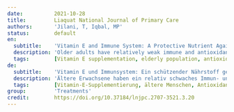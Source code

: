 ```yaml
---
date:          2021-10-28
title:         Liaquat National Journal of Primary Care
authors:       'Jilani, T, Iqbal, MP'
status:        default
en:
  subtitle:    'Vitamin E and Immune System: A Protective Nutrient Against Influenza and COVID-19 in Elderly Humans'
  description: 'Older adults have relatively weak immune and antioxidant systems and thus, are more vulnerable to viral infections especially respiratory tract infections as compared to younger adults. Recent reports of high mortality rate due to the Coronavirus disease 2019 (COVID-19) in the elderly population are suggestive that perhaps a compromised antioxidant status might be contributing to increased virulence in elderly people. Since vitamin E insufficiency is common in old age, it is conceivable that low vitamin E status could be among the factors causing high mortality in elderly people suffering from influenza and COVID-19 infections. Recent studies have shown an immune-boosting role of supplemental vitamin E along with other antioxidants against respiratory tract viral infections. Therefore, the objective of this review is to examine and discuss the data pertaining to the effects of vitamin E on boosting the immune response against respiratory tract viral infections such as influenza and COVID-19 in elderly individuals.'
  tags:        [Vitamin E supplementation, elderly population, antioxidant status, immune system, respiratory tract infections, influenza, COVID-19]
de:
  subtitle:    'Vitamin E und Immunsystem: Ein schützender Nährstoff gegen Influenza und COVID-19 bei älteren Menschen'
  description: 'Ältere Erwachsene haben ein relativ schwaches Immun- und Antioxidationssystem und sind daher anfälliger für Virusinfektionen, insbesondere Infektionen der Atemwege, als jüngere Erwachsene. Jüngste Berichte über eine hohe Sterblichkeitsrate aufgrund der Coronavirus-Krankheit 2019 (COVID-19) in der älteren Bevölkerung lassen vermuten, dass möglicherweise ein beeinträchtigter Antioxidantienstatus zu einer erhöhten Virulenz bei älteren Menschen beiträgt. Da Vitamin-E-Insuffizienz im Alter häufig vorkommt, ist es denkbar, dass ein niedriger Vitamin-E-Status zu den Faktoren gehört, die eine hohe Sterblichkeitsrate bei älteren Menschen verursachen, die an Influenza und COVID-19-Infektionen leiden. Jüngste Studien haben gezeigt, dass die zusätzliche Gabe von Vitamin E zusammen mit anderen Antioxidantien das Immunsystem gegen Virusinfektionen der Atemwege stärkt. Ziel dieser Übersichtsarbeit ist es daher, die Daten zu den Auswirkungen von Vitamin E auf die Stärkung der Immunantwort gegen Virusinfektionen der Atemwege wie Influenza und COVID-19 bei älteren Menschen zu untersuchen und zu diskutieren.' 
  tags:        [Vitamin-E-Supplementierung, ältere Menschen, Antioxidantienstatus, Immunsystem, Atemwegsinfektionen, Influenza, COVID-19]
group:         'Treatments'
credit:        https://doi.org/10.37184/lnjpc.2707-3521.3.20
---
```


